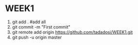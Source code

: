 WEEK1
=====
1. git add . #add all
2. git commit -m "First commit"
3. git remote add origin https://github.com/tadadosi/WEEK1.git
4. git push -u origin master
